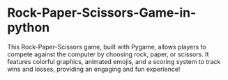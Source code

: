 # Rock-Paper-Scissors-Game-in-python
This Rock-Paper-Scissors game, built with Pygame, allows players to compete against the computer by choosing rock, paper, or scissors. It features colorful graphics, animated emojis, and a scoring system to track wins and losses, providing an engaging and fun experience!
